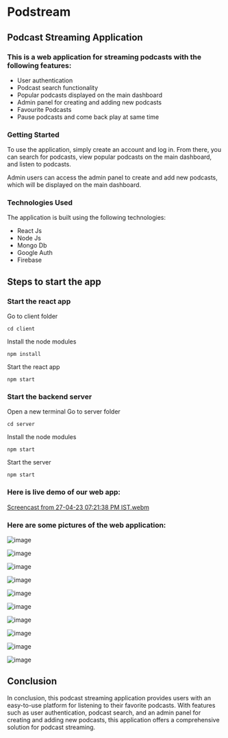 # Podstream

## Podcast Streaming Application

### This is a web application for streaming podcasts with the following features:
- User authentication
- Podcast search functionality
- Popular podcasts displayed on the main dashboard
- Admin panel for creating and adding new podcasts
- Favourite Podcasts
- Pause podcasts and come back play at same time

### Getting Started
To use the application, simply create an account and log in. From there, you can search for podcasts, view popular podcasts on the main dashboard, and listen to podcasts.

Admin users can access the admin panel to create and add new podcasts, which will be displayed on the main dashboard.

### Technologies Used
The application is built using the following technologies:

- React Js
- Node Js
- Mongo Db
- Google Auth
- Firebase

## Steps to start the app

### Start the react app
Go to client folder
```
cd client
```
Install the node modules
```
npm install
```
Start the react app
```
npm start
```

### Start the backend server
Open a new terminal
Go to server folder
```
cd server
```
Install the node modules
```
npm start
```
Start the server
```
npm start
```
### Here is live demo of our web app:

[Screencast from 27-04-23 07:21:38 PM IST.webm](https://user-images.githubusercontent.com/64485885/234887002-60554cc9-c298-42bd-a310-42334f8717a8.webm)


### Here are some pictures of the web application:

![image](https://user-images.githubusercontent.com/100614635/233979351-604732a6-eb97-4124-a4b9-9a07a22f7f9d.png)

![image](https://user-images.githubusercontent.com/64485885/234602896-a1bd8bcc-b72b-4821-83d6-8ad885bf435e.png)

![image](https://user-images.githubusercontent.com/100614635/233979651-69b5dc7f-7c47-404b-9211-dd2a3140bcaa.png)

![image](https://user-images.githubusercontent.com/100614635/233979805-0d1c2381-afb9-4f24-b935-7cef18ccc57f.png)

![image](https://user-images.githubusercontent.com/100614635/233980092-bb4748fd-4199-4d5c-a676-f340ed71c699.png)

![image](https://user-images.githubusercontent.com/100614635/233980287-a0bdf848-7a63-48d3-9f1c-7e7cac717e4c.png)

![image](https://user-images.githubusercontent.com/100614635/233980638-36af0f43-6f38-410c-840a-c3d5ba1ccaee.png)

![image](https://user-images.githubusercontent.com/64485885/234604188-a0ba3e8a-a8fe-4465-afa6-17c34e46848c.png)

![image](https://user-images.githubusercontent.com/100614635/233981364-5124943f-9016-43a5-aa42-3eee4b231430.png)

![image](https://user-images.githubusercontent.com/100614635/233981534-65a6ebb2-3963-4130-8704-db39695f9ac9.png)

## Conclusion

In conclusion, this podcast streaming application provides users with an easy-to-use platform for listening to their favorite podcasts. With features such as user authentication, podcast search, and an admin panel for creating and adding new podcasts, this application offers a comprehensive solution for podcast streaming. 
